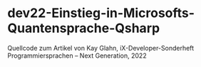 # dev22-Einstieg-in-Microsofts-Quantensprache-Qsharp
Quellcode zum Artikel von Kay Glahn, iX-Developer-Sonderheft Programmiersprachen – Next Generation, 2022
